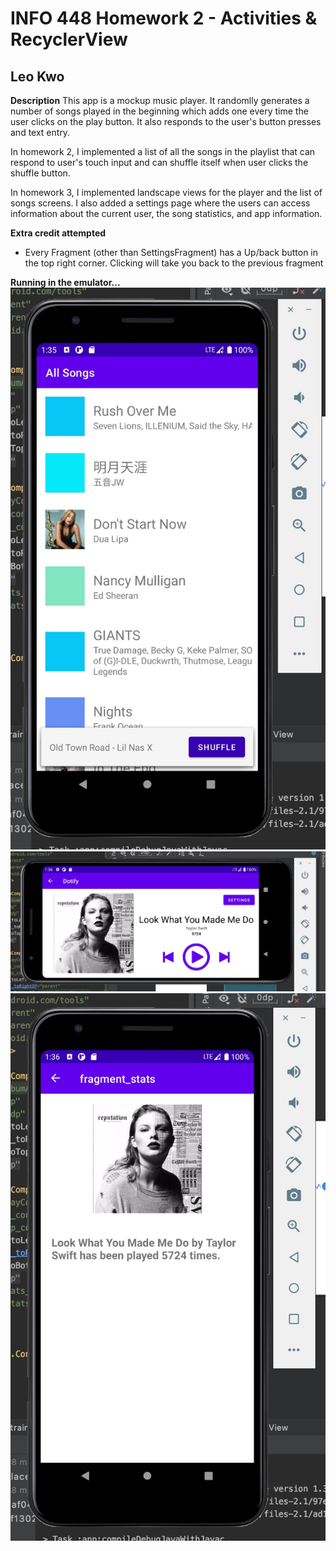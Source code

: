 # INFO 448 Homework 2 - Activities & RecyclerView
## Leo Kwo
**Description**
This app is a mockup music player. It randomlly generates a number of songs played in the beginning which adds one every time the user clicks on the play button. It also responds to the user's button presses and text entry.

In homework 2, I implemented a list of all the songs in the playlist that can respond to user's touch input and can shuffle itself when user clicks the shuffle button.

In homework 3, I implemented landscape views for the player and the list of songs screens. I also added a settings page where the users can access information about the current user, the song statistics, and app information.

**Extra credit attempted**
- Every Fragment (other than SettingsFragment) has a Up/back button in the top right corner. Clicking will take you back to the previous fragment

**Running in the emulator...**
![demo](img/in_sim_3.jpg)
![demo](img/in_sim_3_2.jpg)
![demo](img/in_sim_3_3.jpg)
